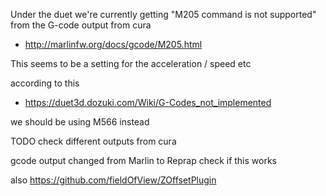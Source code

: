 
Under the duet we're currently getting
"M205 command is not supported"
from the G-code output from cura

  * http://marlinfw.org/docs/gcode/M205.html

This seems to be a setting for the acceleration / speed etc

according to this

  * https://duet3d.dozuki.com/Wiki/G-Codes_not_implemented

we should be using M566 instead

TODO check different outputs from cura

gcode output changed from Marlin to Reprap
check if this works

also
https://github.com/fieldOfView/ZOffsetPlugin
